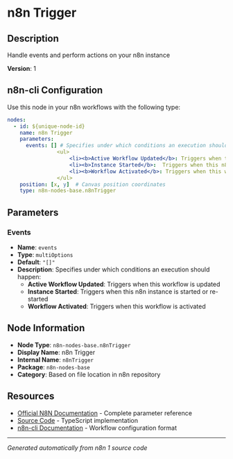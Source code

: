 # n8n Trigger

## Description

Handle events and perform actions on your n8n instance

**Version**: 1

## n8n-cli Configuration

Use this node in your n8n workflows with the following type:

```yaml
nodes:
  - id: ${unique-node-id}
    name: n8n Trigger
    parameters:
      events: [] # Specifies under which conditions an execution should happen:
				<ul>
					<li><b>Active Workflow Updated</b>: Triggers when this workflow is updated</li>
					<li><b>Instance Started</b>:  Triggers when this n8n instance is started or re-started</li>
					<li><b>Workflow Activated</b>: Triggers when this workflow is activated</li>
				</ul>
    position: [x, y]  # Canvas position coordinates
    type: n8n-nodes-base.n8nTrigger
```

## Parameters

### Events

- **Name**: `events`
- **Type**: `multiOptions`
- **Default**: `"[]"`
- **Description**: Specifies under which conditions an execution should happen:
				<ul>
					<li><b>Active Workflow Updated</b>: Triggers when this workflow is updated</li>
					<li><b>Instance Started</b>:  Triggers when this n8n instance is started or re-started</li>
					<li><b>Workflow Activated</b>: Triggers when this workflow is activated</li>
				</ul>


## Node Information

- **Node Type**: `n8n-nodes-base.n8nTrigger`
- **Display Name**: n8n Trigger
- **Internal Name**: `n8nTrigger`
- **Package**: `n8n-nodes-base`
- **Category**: Based on file location in n8n repository

## Resources

- [Official N8N Documentation](https://docs.n8n.io/integrations/builtin/app-nodes/n8n-nodes-base.n8ntrigger/) - Complete parameter reference
- [Source Code](https://github.com/n8n-io/n8n/blob/master/packages/nodes-base/nodes/N8nTrigger/N8nTrigger.node.ts) - TypeScript implementation
- [n8n-cli Documentation](https://github.com/edenreich/n8n-cli) - Workflow configuration format

---
*Generated automatically from n8n 1 source code*
